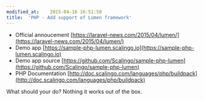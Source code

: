 ```yaml
---
modified_at:	2015-04-16 16:51:50
title:	'PHP - Add support of Lumen framework'
---
```


* Official annoucement [https://laravel-news.com/2015/04/lumen/](https://laravel-news.com/2015/04/lumen/)
* Demo app [https://sample-php-lumen.scalingo.io](https://sample-php-lumen.scalingo.io)
* Demo app source [https://github.com/Scalingo/sample-php-lumen](https://github.com/Scalingo/sample-php-lumen)
* PHP Documentation [http://doc.scalingo.com/languages/php/buildpack](http://doc.scalingo.com/languages/php/buildpack)

What should your do? Nothing it works out of the box.


